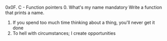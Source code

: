 0x0F. C - Function pointers
0. What's my name
mandatory
Write a function that prints a name.
1. If you spend too much time thinking about a thing, you'll never get it done
2. To hell with circumstances; I create opportunities

